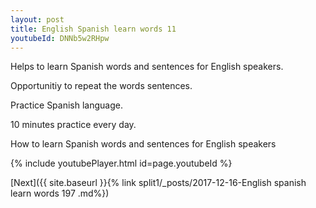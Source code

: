 ```yaml
---
layout: post
title: English Spanish learn words 11 
youtubeId: DNNb5w2RHpw
---
```

 
 
Helps to learn Spanish words and sentences for English speakers.

Opportunitiy to repeat the words sentences. 

Practice Spanish language. 
 
10 minutes practice every day. 
 
How to learn Spanish words and sentences for English speakers 
 
{% include youtubePlayer.html id=page.youtubeId %}
 
 
[Next]({{ site.baseurl }}{% link  split1/_posts/2017-12-16-English spanish learn words 197 .md%})
 
